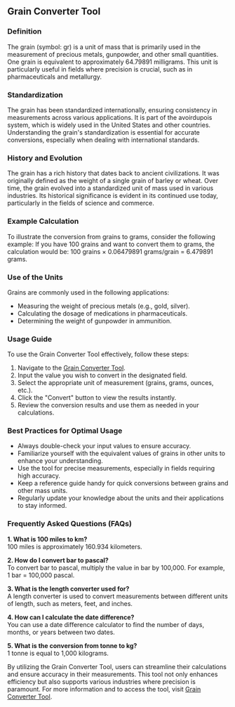 ## Grain Converter Tool

### Definition
The grain (symbol: gr) is a unit of mass that is primarily used in the measurement of precious metals, gunpowder, and other small quantities. One grain is equivalent to approximately 64.79891 milligrams. This unit is particularly useful in fields where precision is crucial, such as in pharmaceuticals and metallurgy.

### Standardization
The grain has been standardized internationally, ensuring consistency in measurements across various applications. It is part of the avoirdupois system, which is widely used in the United States and other countries. Understanding the grain's standardization is essential for accurate conversions, especially when dealing with international standards.

### History and Evolution
The grain has a rich history that dates back to ancient civilizations. It was originally defined as the weight of a single grain of barley or wheat. Over time, the grain evolved into a standardized unit of mass used in various industries. Its historical significance is evident in its continued use today, particularly in the fields of science and commerce.

### Example Calculation
To illustrate the conversion from grains to grams, consider the following example: 
If you have 100 grains and want to convert them to grams, the calculation would be:
100 grains × 0.06479891 grams/grain = 6.479891 grams.

### Use of the Units
Grains are commonly used in the following applications:
- Measuring the weight of precious metals (e.g., gold, silver).
- Calculating the dosage of medications in pharmaceuticals.
- Determining the weight of gunpowder in ammunition.

### Usage Guide
To use the Grain Converter Tool effectively, follow these steps:
1. Navigate to the [Grain Converter Tool](https://www.inayam.co/unit-converter/mass).
2. Input the value you wish to convert in the designated field.
3. Select the appropriate unit of measurement (grains, grams, ounces, etc.).
4. Click the "Convert" button to view the results instantly.
5. Review the conversion results and use them as needed in your calculations.

### Best Practices for Optimal Usage
- Always double-check your input values to ensure accuracy.
- Familiarize yourself with the equivalent values of grains in other units to enhance your understanding.
- Use the tool for precise measurements, especially in fields requiring high accuracy.
- Keep a reference guide handy for quick conversions between grains and other mass units.
- Regularly update your knowledge about the units and their applications to stay informed.

### Frequently Asked Questions (FAQs)

**1. What is 100 miles to km?**  
100 miles is approximately 160.934 kilometers.

**2. How do I convert bar to pascal?**  
To convert bar to pascal, multiply the value in bar by 100,000. For example, 1 bar = 100,000 pascal.

**3. What is the length converter used for?**  
A length converter is used to convert measurements between different units of length, such as meters, feet, and inches.

**4. How can I calculate the date difference?**  
You can use a date difference calculator to find the number of days, months, or years between two dates.

**5. What is the conversion from tonne to kg?**  
1 tonne is equal to 1,000 kilograms.

By utilizing the Grain Converter Tool, users can streamline their calculations and ensure accuracy in their measurements. This tool not only enhances efficiency but also supports various industries where precision is paramount. For more information and to access the tool, visit [Grain Converter Tool](https://www.inayam.co/unit-converter/mass).